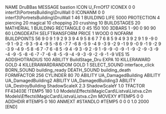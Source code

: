 NAME DruBBas
MESSAGE bastion
ICON U_FrnOf17
ICONEX 0 0 interf3\PortretsBuilding\DruWall 0
ICONANM 0 0 interf3\PortretsBuilding\DruWall 1 46 1
BUILDING
LIFE 5000
PROTECTION 4 piercing 20 magical 10 chopping 20 crushing 10
BUILDSTAGES 20
MATHERIAL 1 BUILDING
RECTANGLE 0 45 150 100
3DBARS 1 -90 0 90 90 60 
LONGDEATH
SELFTRANSFORM
PRICE 1 WOOD 0
NOFARM
BUILDPOINTS   56   9 0 9 1 9 2 9 3 9 4 9 5 8 6 7 7 6 8 5 9 4 9 3 9 2 9 1 9    -9 0 -9 1 -9 2 -9 3 -9 4 -9 5 -8 6 -7 7 -6 8 -5 9 -4 9 -3 9 -2 9 -1 9     9 -0 9 -1 9 -2 9 -3 9 -4 9 -5 8 -6 7 -7 6 -8 5 -9 4 -9 3 -9 2 -9 1 -9    -9 -0 -9 -1 -9 -2 -9 -3 -9 -4 -9 -5 -8 -6 -7 -7 -6 -8 -5 -9 -4 -9 -3 -9 -2 -9 -1 -9
VES 15
ADDSHOTRADIUS 100
ABILITY BuildStage_Dru
EXPA 10
KILLERAWARD             GOLD 4
KILLERAWARDRANDOM       GOLD 1
SELECT_SOUND interface_click
BORN_SOUND building_ready
DEATH_SOUND building_death
FORMFACTOR 256
CYLINDER 80 70
ABILITY UA_DamagedBuilding
ABILITY UA_DamagedBuilding2
ABILITY UA_DamagedBuilding3
ABILITY UA_DestroyBuilding
ShadowScaleX 2.3
ShadowScaleY 1.0
TFACTOR FF43403E
!TEMP5 180 1.0 Models\Effects\MagicCard\Listva\Listva.c2m Models\Effects\MagicCard\Listva\Listva.c2m
MOVEXY  #TEMP5 0 0
ADDHDIR #TEMP5 0 160
ANMEXT #STANDLO #TEMP5 0 0 0 1.0 2000
[END]
